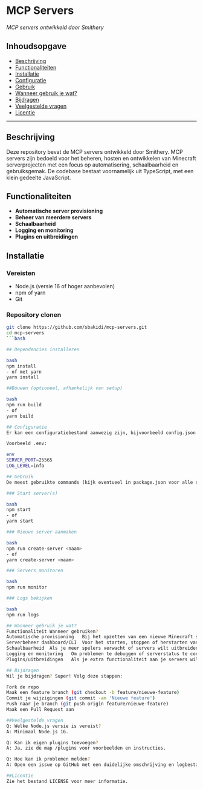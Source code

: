 # MCP Servers

*MCP servers ontwikkeld door Smithery*

## Inhoudsopgave

- [Beschrijving](#beschrijving)
- [Functionaliteiten](#functionaliteiten)
- [Installatie](#installatie)
- [Configuratie](#configuratie)
- [Gebruik](#gebruik)
- [Wanneer gebruik je wat?](#wanneer-gebruik-je-wat)
- [Bijdragen](#bijdragen)
- [Veelgestelde vragen](#veelgestelde-vragen)
- [Licentie](#licentie)

---

## Beschrijving

Deze repository bevat de MCP servers ontwikkeld door Smithery. MCP servers zijn bedoeld voor het beheren, hosten en ontwikkelen van Minecraft serverprojecten met een focus op automatisering, schaalbaarheid en gebruiksgemak. De codebase bestaat voornamelijk uit TypeScript, met een klein gedeelte JavaScript.

## Functionaliteiten

- **Automatische server provisioning**
- **Beheer van meerdere servers**
- **Schaalbaarheid**
- **Logging en monitoring**
- **Plugins en uitbreidingen**

## Installatie

### Vereisten

- Node.js (versie 16 of hoger aanbevolen)
- npm of yarn
- Git

### Repository clonen

```bash
git clone https://github.com/sbakidi/mcp-servers.git
cd mcp-servers
```bash

## Dependencies installeren

bash
npm install
- of met yarn
yarn install

##Bouwen (optioneel, afhankelijk van setup)

bash
npm run build
- of
yarn build

## Configuratie
Er kan een configuratiebestand aanwezig zijn, bijvoorbeeld config.json of .env. Vul hierin de benodigde gegevens in, zoals poorten, server paths, en opties voor logging.

Voorbeeld .env:

env
SERVER_PORT=25565
LOG_LEVEL=info

## Gebruik
De meest gebruikte commands (kijk eventueel in package.json voor alle scripts):

### Start server(s)

bash
npm start
- of
yarn start

### Nieuwe server aanmaken

bash
npm run create-server <naam>
- of
yarn create-server <naam>

### Servers monitoren

bash
npm run monitor

### Logs bekijken

bash
npm run logs

## Wanneer gebruik je wat?
Functionaliteit	Wanneer gebruiken?
Automatische provisioning	Bij het opzetten van een nieuwe Minecraft server
Serverbeheer dashboard/CLI	Voor het starten, stoppen of herstarten van servers
Schaalbaarheid	Als je meer spelers verwacht of servers wilt uitbreiden
Logging en monitoring	Om problemen te debuggen of serverstatus te controleren
Plugins/uitbreidingen	Als je extra functionaliteit aan je servers wilt toevoegen

## Bijdragen
Wil je bijdragen? Super! Volg deze stappen:

Fork de repo
Maak een feature branch (git checkout -b feature/nieuwe-feature)
Commit je wijzigingen (git commit -am 'Nieuwe feature')
Push naar je branch (git push origin feature/nieuwe-feature)
Maak een Pull Request aan

##Veelgestelde vragen
Q: Welke Node.js versie is vereist?
A: Minimaal Node.js 16.

Q: Kan ik eigen plugins toevoegen?
A: Ja, zie de map /plugins voor voorbeelden en instructies.

Q: Hoe kan ik problemen melden?
A: Open een issue op GitHub met een duidelijke omschrijving en logbestanden indien mogelijk.

##Licentie
Zie het bestand LICENSE voor meer informatie.
